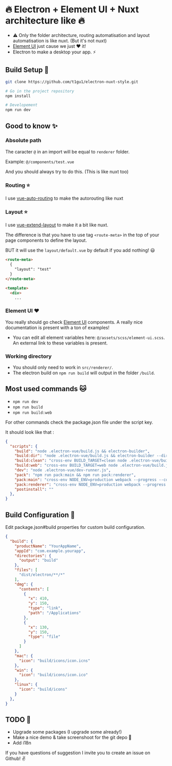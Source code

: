 # 🔥 Electron + Element UI + Nuxt architecture like 🔥

- ⚠️ Only the folder architecture, routing automatisation and layout automatisation is like nuxt. (But it's not nuxt)
- [Element UI](https://element.eleme.io/#/en-US/component/installation) just cause we just ❤️ it!
- Electron to make a desktop your app. ⚡️

## Build Setup 🐣

``` bash
git clone https://github.com/t1gu1/electron-nuxt-style.git

# Go in the project repository
npm install

# Developement
npm run dev
```

## Good to know ✨

### Absolute path

The caracter `@` in an import will be equal to `renderer` folder.

Example: `@/components/test.vue`

And you should always try to do this. (This is like nuxt too)

### Routing ⭐️

I use [vue-auto-routing](https://github.com/ktsn/vue-auto-routing) to make the autorouting like nuxt

### Layout ⭐️

I use [vue-extend-layout](https://github.com/ktquez/vue-extend-layout#readme) to make it a bit like nuxt.

The difference is that you have to use tag `<route-meta>` in the top of your page components to define the layout.

BUT it will use the `layout/default.vue` by default if you add nothing! 😃

```html
<route-meta>
  {
    "layout": "test"  
  }
</route-meta>

<template>
  <div>
    ...
```

### Element UI ❤️

You really should go check [Element UI](https://element.eleme.io/#/en-US/component/installation) components.
A really nice documentation is present with a ton of examples!

- You can edit all element variables here: `@/assets/scss/element-ui.scss`. An external link to these variables is present.

### Working directory

- You should only need to work in `src/renderer/`.
- The electron build on `npm run build` will output in the folder `/build`.

## Most used commands 🐱

- `npm run dev`
- `npm run build`
- `npm run build:web`

For other commands check the package.json file under the script key.

It should look like that :

```json
{
  "scripts": {
    "build": "node .electron-vue/build.js && electron-builder",
    "build:dir": "node .electron-vue/build.js && electron-builder --dir",
    "build:clean": "cross-env BUILD_TARGET=clean node .electron-vue/build.js",
    "build:web": "cross-env BUILD_TARGET=web node .electron-vue/build.js",
    "dev": "node .electron-vue/dev-runner.js",
    "pack": "npm run pack:main && npm run pack:renderer",
    "pack:main": "cross-env NODE_ENV=production webpack --progress --colors --config .electron-vue/webpack.main.config.js",
    "pack:renderer": "cross-env NODE_ENV=production webpack --progress --colors --config .electron-vue/webpack.renderer.config.js",
    "postinstall": ""
  },
}
```

## Build Configuration 🐣

Edit package.json#build properties for custom build configuration.

```json
{
  "build": {
    "productName": "YourAppName",
    "appId": "com.example.yourapp",
    "directories": {
      "output": "build"
    },
    "files": [
      "dist/electron/**/*"
    ],
    "dmg": {
      "contents": [
        {
          "x": 410,
          "y": 150,
          "type": "link",
          "path": "/Applications"
        },
        {
          "x": 130,
          "y": 150,
          "type": "file"
        }
      ]
    },
    "mac": {
      "icon": "build/icons/icon.icns"
    },
    "win": {
      "icon": "build/icons/icon.ico"
    },
    "linux": {
      "icon": "build/icons"
    }
  },
}
```

## TODO 👷

- Upgrade some packages (I upgrade some already!)
- Make a nice demo & take screenshoot for the git depo 💩
- Add i18n

If you have questions of suggestion I invite you to create an issue on Github! ✌️